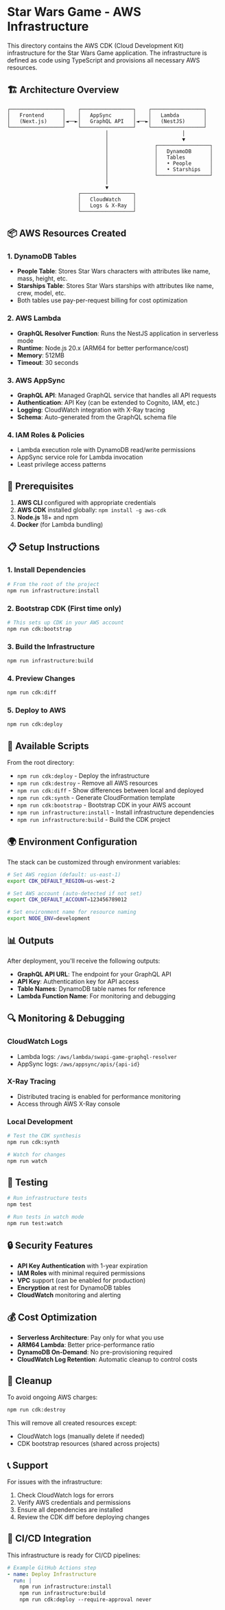 # Star Wars Game - AWS Infrastructure

This directory contains the AWS CDK (Cloud Development Kit) infrastructure for the Star Wars Game application. The infrastructure is defined as code using TypeScript and provisions all necessary AWS resources.

## 🏗️ Architecture Overview

```
┌─────────────────┐    ┌─────────────────┐    ┌─────────────────┐
│   Frontend      │    │   AppSync       │    │   Lambda        │
│   (Next.js)     │◄──►│   GraphQL API   │◄──►│   (NestJS)      │
└─────────────────┘    └─────────────────┘    └─────────────────┘
                                │                        │
                                │                        ▼
                                │               ┌─────────────────┐
                                │               │   DynamoDB      │
                                │               │   Tables        │
                                │               │   • People      │
                                │               │   • Starships   │
                                │               └─────────────────┘
                                │
                                ▼
                       ┌─────────────────┐
                       │   CloudWatch    │
                       │   Logs & X-Ray  │
                       └─────────────────┘
```

## 📦 AWS Resources Created

### 1. **DynamoDB Tables**
- **People Table**: Stores Star Wars characters with attributes like name, mass, height, etc.
- **Starships Table**: Stores Star Wars starships with attributes like name, crew, model, etc.
- Both tables use pay-per-request billing for cost optimization

### 2. **AWS Lambda**
- **GraphQL Resolver Function**: Runs the NestJS application in serverless mode
- **Runtime**: Node.js 20.x (ARM64 for better performance/cost)
- **Memory**: 512MB
- **Timeout**: 30 seconds

### 3. **AWS AppSync**
- **GraphQL API**: Managed GraphQL service that handles all API requests
- **Authentication**: API Key (can be extended to Cognito, IAM, etc.)
- **Logging**: CloudWatch integration with X-Ray tracing
- **Schema**: Auto-generated from the GraphQL schema file

### 4. **IAM Roles & Policies**
- Lambda execution role with DynamoDB read/write permissions
- AppSync service role for Lambda invocation
- Least privilege access patterns

## 🚀 Prerequisites

1. **AWS CLI** configured with appropriate credentials
2. **AWS CDK** installed globally: `npm install -g aws-cdk`
3. **Node.js** 18+ and npm
4. **Docker** (for Lambda bundling)

## 📋 Setup Instructions

### 1. Install Dependencies
```bash
# From the root of the project
npm run infrastructure:install
```

### 2. Bootstrap CDK (First time only)
```bash
# This sets up CDK in your AWS account
npm run cdk:bootstrap
```

### 3. Build the Infrastructure
```bash
npm run infrastructure:build
```

### 4. Preview Changes
```bash
npm run cdk:diff
```

### 5. Deploy to AWS
```bash
npm run cdk:deploy
```

## 🔧 Available Scripts

From the root directory:

- `npm run cdk:deploy` - Deploy the infrastructure
- `npm run cdk:destroy` - Remove all AWS resources
- `npm run cdk:diff` - Show differences between local and deployed
- `npm run cdk:synth` - Generate CloudFormation template
- `npm run cdk:bootstrap` - Bootstrap CDK in your AWS account
- `npm run infrastructure:install` - Install infrastructure dependencies
- `npm run infrastructure:build` - Build the CDK project

## 🌍 Environment Configuration

The stack can be customized through environment variables:

```bash
# Set AWS region (default: us-east-1)
export CDK_DEFAULT_REGION=us-west-2

# Set AWS account (auto-detected if not set)
export CDK_DEFAULT_ACCOUNT=123456789012

# Set environment name for resource naming
export NODE_ENV=development
```

## 📊 Outputs

After deployment, you'll receive the following outputs:

- **GraphQL API URL**: The endpoint for your GraphQL API
- **API Key**: Authentication key for API access
- **Table Names**: DynamoDB table names for reference
- **Lambda Function Name**: For monitoring and debugging

## 🔍 Monitoring & Debugging

### CloudWatch Logs
- Lambda logs: `/aws/lambda/swapi-game-graphql-resolver`
- AppSync logs: `/aws/appsync/apis/{api-id}`

### X-Ray Tracing
- Distributed tracing is enabled for performance monitoring
- Access through AWS X-Ray console

### Local Development
```bash
# Test the CDK synthesis
npm run cdk:synth

# Watch for changes
npm run watch
```

## 🧪 Testing

```bash
# Run infrastructure tests
npm test

# Run tests in watch mode
npm run test:watch
```

## 🔒 Security Features

- **API Key Authentication** with 1-year expiration
- **IAM Roles** with minimal required permissions
- **VPC** support (can be enabled for production)
- **Encryption** at rest for DynamoDB tables
- **CloudWatch** monitoring and alerting

## 💰 Cost Optimization

- **Serverless Architecture**: Pay only for what you use
- **ARM64 Lambda**: Better price-performance ratio
- **DynamoDB On-Demand**: No pre-provisioning required
- **CloudWatch Log Retention**: Automatic cleanup to control costs

## 🚨 Cleanup

To avoid ongoing AWS charges:

```bash
npm run cdk:destroy
```

This will remove all created resources except:
- CloudWatch logs (manually delete if needed)
- CDK bootstrap resources (shared across projects)

## 📞 Support

For issues with the infrastructure:
1. Check CloudWatch logs for errors
2. Verify AWS credentials and permissions
3. Ensure all dependencies are installed
4. Review the CDK diff before deploying changes

## 🔄 CI/CD Integration

This infrastructure is ready for CI/CD pipelines:

```yaml
# Example GitHub Actions step
- name: Deploy Infrastructure
  run: |
    npm run infrastructure:install
    npm run infrastructure:build
    npm run cdk:deploy --require-approval never
``` 